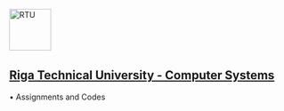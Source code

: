 <img src = "https://www.rtu.lv/download/rtu_logo_lv.png" title = "RTU" alt = "RTU" width = "75" height = "75"/> &nbsp;

## [Riga Technical University - Computer Systems](https://international.rtu.lv/riga-technical-university-rtu/bachelors-studies/computer-systems-bachelors/)
• Assignments and Codes

